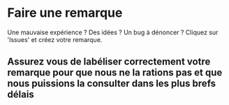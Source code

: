# Faire une remarque

Une mauvaise expérience ? Des idées ? Un bug à dénoncer ? Cliquez sur 'Issues' et créez votre remarque.
## Assurez vous de labéliser correctement votre remarque pour que nous ne la rations pas et que nous puissions la consulter dans les plus brefs délais
